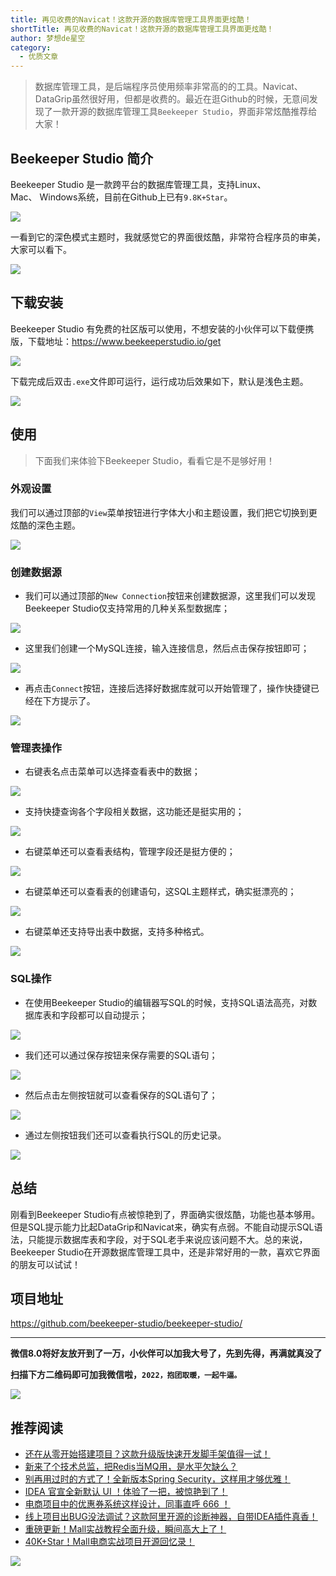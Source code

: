 ```yaml
---
title: 再见收费的Navicat！这款开源的数据库管理工具界面更炫酷！
shortTitle: 再见收费的Navicat！这款开源的数据库管理工具界面更炫酷！
author: 梦想de星空
category:
  - 优质文章
---
```


> 数据库管理工具，是后端程序员使用频率非常高的的工具。Navicat、DataGrip虽然很好用，但都是收费的。最近在逛Github的时候，无意间发现了一款开源的数据库管理工具`Beekeeper Studio`，界面非常炫酷推荐给大家！

Beekeeper Studio 简介
-------------------

Beekeeper Studio 是一款跨平台的数据库管理工具，支持Linux、Mac、 Windows系统，目前在Github上已有`9.8K+Star`。

![](https://mmbiz.qpic.cn/mmbiz_png/CKvMdchsUwkm2gfiaJAsqpn0skbVhpgQT6YxfgfCwyIarHznK0BazDa5lLvHtibLToibS0icLfFDicCTNHdqz1UuHFA/640?wx_fmt=png)

一看到它的深色模式主题时，我就感觉它的界面很炫酷，非常符合程序员的审美，大家可以看下。

![](https://mmbiz.qpic.cn/mmbiz_png/CKvMdchsUwkm2gfiaJAsqpn0skbVhpgQTuEsdn8kbFbIunWib1ibJQyoasnA40AmDJJNWHJ0xaao0wNmrhrrXXia2g/640?wx_fmt=png)

下载安装
----

Beekeeper Studio 有免费的社区版可以使用，不想安装的小伙伴可以下载便携版，下载地址：https://www.beekeeperstudio.io/get

![](https://mmbiz.qpic.cn/mmbiz_png/CKvMdchsUwkm2gfiaJAsqpn0skbVhpgQTvzPwBAOfILcPlGJBTxomxA4IBRFS8HjmibcuenyotrV17iaKeSGZMu0g/640?wx_fmt=png)

下载完成后双击`.exe`文件即可运行，运行成功后效果如下，默认是浅色主题。

![](https://mmbiz.qpic.cn/mmbiz_png/CKvMdchsUwkm2gfiaJAsqpn0skbVhpgQTaCLsAvvdlkbf0P0wanctLeCyS5VXqGkIhaeOHMI4ekuvj30IMcoF1g/640?wx_fmt=png)

使用
--

> 下面我们来体验下Beekeeper Studio，看看它是不是够好用！

### 外观设置

我们可以通过顶部的`View`菜单按钮进行字体大小和主题设置，我们把它切换到更炫酷的深色主题。

![](https://mmbiz.qpic.cn/mmbiz_png/CKvMdchsUwkm2gfiaJAsqpn0skbVhpgQTEWTCkFaaUO3XwpKCdTfQ3HdzttPVK8Jn32Wc09cYlkh9m2kFE23Q1g/640?wx_fmt=png)

### 创建数据源

*   我们可以通过顶部的`New Connection`按钮来创建数据源，这里我们可以发现Beekeeper Studio仅支持常用的几种关系型数据库；

![](https://mmbiz.qpic.cn/mmbiz_png/CKvMdchsUwkm2gfiaJAsqpn0skbVhpgQTadK2JWprViaP3YribzustJsOMicKAGdnj9WAytEthrsj6F4HQznicVLibqA/640?wx_fmt=png)

*   这里我们创建一个MySQL连接，输入连接信息，然后点击保存按钮即可；

![](https://mmbiz.qpic.cn/mmbiz_png/CKvMdchsUwkm2gfiaJAsqpn0skbVhpgQT9Tr32dribnE2ib4VCmNjTm7wL1x5Oljt0a3pZibpcSscDDwmXicGX75qkg/640?wx_fmt=png)

*   再点击`Connect`按钮，连接后选择好数据库就可以开始管理了，操作快捷键已经在下方提示了。

![](https://mmbiz.qpic.cn/mmbiz_png/CKvMdchsUwkm2gfiaJAsqpn0skbVhpgQTXnK2BFWkSvCl01mrbdusHp2qAJx6GNtNKzoLBloRky3x3Yy3J4lYpQ/640?wx_fmt=png)

### 管理表操作

*   右键表名点击菜单可以选择查看表中的数据；

![](https://mmbiz.qpic.cn/mmbiz_png/CKvMdchsUwkm2gfiaJAsqpn0skbVhpgQTyHiaAl2aBAyvH8s9XajJoH2fxl3k3nGeksV5HnmVN8zuZ7MSaRmv3Ow/640?wx_fmt=png)

*   支持快捷查询各个字段相关数据，这功能还是挺实用的；

![](https://mmbiz.qpic.cn/mmbiz_png/CKvMdchsUwkm2gfiaJAsqpn0skbVhpgQTAhrgqLC0QlSlIRu0echHXziaRibzDaX4ONKsjm57zaY8HK7LH97EdHew/640?wx_fmt=png)

*   右键菜单还可以查看表结构，管理字段还是挺方便的；

![](https://mmbiz.qpic.cn/mmbiz_png/CKvMdchsUwkm2gfiaJAsqpn0skbVhpgQTPfohLdFpuT7dcsBuXb3jPnHooiamUs3oTDp4mkqNFXDrEZf9HVHiaKjg/640?wx_fmt=png)

*   右键菜单还可以查看表的创建语句，这SQL主题样式，确实挺漂亮的；

![](https://mmbiz.qpic.cn/mmbiz_png/CKvMdchsUwkm2gfiaJAsqpn0skbVhpgQTuEsdn8kbFbIunWib1ibJQyoasnA40AmDJJNWHJ0xaao0wNmrhrrXXia2g/640?wx_fmt=png)

*   右键菜单还支持导出表中数据，支持多种格式。

![](https://mmbiz.qpic.cn/mmbiz_png/CKvMdchsUwkm2gfiaJAsqpn0skbVhpgQTu0aEwsvaOFZjPeWzWroMeFv6ZQArMJajY3Cmw745YJ71dMxxnoIfdg/640?wx_fmt=png)

### SQL操作

*   在使用Beekeeper Studio的编辑器写SQL的时候，支持SQL语法高亮，对数据库表和字段都可以自动提示；

![](https://mmbiz.qpic.cn/mmbiz_gif/CKvMdchsUwkm2gfiaJAsqpn0skbVhpgQTiaExjiamHxcPufDiatD5Tw0f5D06tkTAe1zAAlrwMiaGIgB3aUnDSKhWjQ/640?wx_fmt=gif)

*   我们还可以通过保存按钮来保存需要的SQL语句；

![](https://mmbiz.qpic.cn/mmbiz_png/CKvMdchsUwkm2gfiaJAsqpn0skbVhpgQT1xKHc9l7yibKN8l9iakW2lHVEWsla1Y24KiaauAribNYo7gY1CotT6NKPQ/640?wx_fmt=png)

*   然后点击左侧按钮就可以查看保存的SQL语句了；

![](https://mmbiz.qpic.cn/mmbiz_png/CKvMdchsUwkm2gfiaJAsqpn0skbVhpgQTslsksZlSv7kvFoPCpK6khibiaA7k6jUQ2VcmY0N1CbS4rhGpo9qn6ticg/640?wx_fmt=png)

*   通过左侧按钮我们还可以查看执行SQL的历史记录。

![](https://mmbiz.qpic.cn/mmbiz_png/CKvMdchsUwkm2gfiaJAsqpn0skbVhpgQTvtAMcPia13E5PCaguEhmSRyBrE1E1iblNfHIkquTRr8bG9ZgEt1fUboA/640?wx_fmt=png)

总结
--

刚看到Beekeeper Studio有点被惊艳到了，界面确实很炫酷，功能也基本够用。但是SQL提示能力比起DataGrip和Navicat来，确实有点弱。不能自动提示SQL语法，只能提示数据库表和字段，对于SQL老手来说应该问题不大。总的来说，Beekeeper Studio在开源数据库管理工具中，还是非常好用的一款，喜欢它界面的朋友可以试试！

项目地址
----

https://github.com/beekeeper-studio/beekeeper-studio/

* * *

**微信8.0将好友放开到了一万，小伙伴可以加我大号了，先到先得，再满就真没了**

**扫描下方二维码即可加我微信啦，`2022，抱团取暖，一起牛逼。`**

![](https://mmbiz.qpic.cn/mmbiz_jpg/CKvMdchsUwkm2gfiaJAsqpn0skbVhpgQT6UzmmO5AuJzpqkcGNqqFuCCJEfE7m03spfImqCtBNFpbjCNibOwHTxw/640?wx_fmt=jpeg)

推荐阅读
----

*   [还在从零开始搭建项目？这款升级版快速开发脚手架值得一试！](https://mp.weixin.qq.com/s?__biz=MzU1Nzg4NjgyMw==&mid=2247500084&idx=1&sn=5bd4e684af3cfede8f332c423a478abf&scene=21#wechat_redirect)
*   [新来了个技术总监，把Redis当MQ用，是水平欠缺么？](https://mp.weixin.qq.com/s?__biz=MzU1Nzg4NjgyMw==&mid=2247500067&idx=1&sn=8edab30e461646436c0699a10d7ea6d3&scene=21#wechat_redirect)
*   [别再用过时的方式了！全新版本Spring Security，这样用才够优雅！](https://mp.weixin.qq.com/s?__biz=MzU1Nzg4NjgyMw==&mid=2247500055&idx=1&sn=3faa578dd23b296cdb4dbd19910d2a46&scene=21#wechat_redirect)
*   [IDEA 官宣全新默认 UI ！体验了一把，被惊艳到了！](https://mp.weixin.qq.com/s?__biz=MzU1Nzg4NjgyMw==&mid=2247500010&idx=1&sn=d88da6cabffea66fc49ddf36883386c0&scene=21#wechat_redirect)
*   [电商项目中的优惠券系统这样设计，同事直呼 666 ！](https://mp.weixin.qq.com/s?__biz=MzU1Nzg4NjgyMw==&mid=2247500006&idx=1&sn=92439b568765675d38cb8fff00b97c13&scene=21#wechat_redirect)
*   [线上项目出BUG没法调试？这款阿里开源的诊断神器，自带IDEA插件真香！](https://mp.weixin.qq.com/s?__biz=MzU1Nzg4NjgyMw==&mid=2247499910&idx=1&sn=05c3177e74009bcaf309d5abd27ec4d5&scene=21#wechat_redirect)
*   [重磅更新！Mall实战教程全面升级，瞬间高大上了！](https://mp.weixin.qq.com/s?__biz=MzU1Nzg4NjgyMw==&mid=2247499376&idx=1&sn=3ed28795cdd35fbaa3506e74a56703b0&scene=21#wechat_redirect)
*   [40K+Star！Mall电商实战项目开源回忆录！](https://mp.weixin.qq.com/s?__biz=MzU1Nzg4NjgyMw==&mid=2247486684&idx=1&sn=807fd808adac8019eb2095ba088efe54&scene=21#wechat_redirect)

  

![](https://mmbiz.qpic.cn/mmbiz_gif/CKvMdchsUwlkU1ysoMgG69dVYbCQcI6Byneb8ibzZWPfUCr3T8CuBicCSGyFE6SpAtxpxtDCp6VlZ4F1hEL1BNyg/640?wx_fmt=gif)